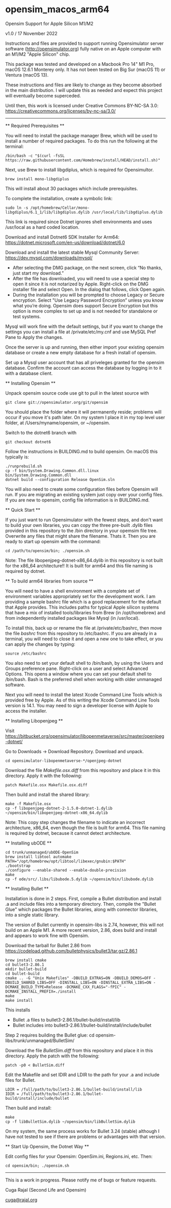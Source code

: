 # opensim_macos_arm64

Opensim Support for Apple Silicon M1/M2

v1.0 / 17 November 2022

Instructions and files are provided to support running Opensimulator server software
(http://opensimulator.org) fully native on an Apple computer with an M1/M2
"Apple Silicon" chip.

This package was tested and developed on a Macbook Pro 14" M1 Pro, macOS 12.6.1
Monterey only. It has not been tested on Big Sur (macOS 11) or Ventura (macOS 13).

These instructions and files are likely to change as they become absorbed
in the main distribution. I will update this as needed and expect this project
will eventually become superceded.

Until then, this work is licensed under Creative Commons BY-NC-SA 3.0:
https://creativecommons.org/licenses/by-nc-sa/3.0/

-----
** Required Prerequisites **

You will need to install the package manager Brew, which will be used to
install a number of required packages. To do this run the following at the terminal:

	/bin/bash -c "$(curl -fsSL https://raw.githubusercontent.com/Homebrew/install/HEAD/install.sh)"

Next, use Brew to install libgdiplus, which is required for Opensimultor.

	brew install mono-libgdiplus

This will install about 30 packages which include prerequisites.

To complete the installation, create a symbolic link:

	sudo ln -s /opt/homebrew/Cellar/mono-libgdiplus/6.1_1/lib/libgdiplus.dylib /usr/local/lib/libgdiplus.dylib

This link is required since Dotnet ignores shell environments and uses /usr/local
as a hard coded location.

Download and install Dotnet6 SDK Installer for Arm64:
	https://dotnet.microsoft.com/en-us/download/dotnet/6.0

Download and install the latest stable Mysql Community Server:
	https://dev.mysql.com/downloads/mysql/

  - After selecting the DMG package, on the next screen, click “No thanks, just start my download.”
  - After the file has downloaded, you will need to use a special step to open it
  since it is not notarized by Apple. Right-click on the DMG installer file and select Open.
  In the dialog that follows, click Open again.
  - During the installation you will be prompted to choose Legacy or Secure encryption.
    Select "Use Legacy Password Encryption” unless you know what you’re doing.
    Opensim does support Secure Encryption but this option is more complex to set up
    and is not needed for standalone or test systems.
    
Mysql will work fine with the default settings, but if you want to change the 
settings you can install a file at /private/etc/my.cnf and use MySQL Pref Pane
to Apply the changes.

Once the server is up and running, then either import your existing opensim database or
create a new empty database for a fresh install of opensim. 

Set up a Mysql user account that has all priveleges granted for the opensim database. 
Confirm the account can access the database by logging in to it with a database client.

** Installing Opensim **

Unpack opensim source code use git to pull in the latest source with

	git clone git://opensimulator.org/git/opensim

You should place the folder where it will permanently reside; problems will occur
if you move it's path later. On my system I place it in my top level user folder, at
/Users/myname/opensim, or ~/opensim.

Switch to the dotnet6 branch with

	git checkout dotnet6
	
Follow the instructions in BUILDING.md to build opensim. On macOS this typically is:

	./runprebuild.sh
	cp -f bin/System.Drawing.Common.dll.linux bin/System.Drawing.Common.dll
	dotnet build --configuration Release OpenSim.sln

You will also need to create some configuration files before Opensim will run.
If you are migrating an existing system just copy over your config files. 
If you are new to opensim, config file information is in BUILDING.md.

** Quick Start **

If you just want to run Opensimulator with the fewest steps, and don't want to
build your own libraries, you can copy the three pre-built .dylib files provided
in this repository to the /bin directory in your opemsim file tree. Overwrite
any files that might share the filename. Thats it. Then you are ready to start
up opensim with the command: 

	cd /path/to/opensim/bin; ./opensim.sh

Note: The file libopenjpeg-dotnet-x86\_64.dylib in this repository is not built for
the x86_64 architecture!! It is built for arm64 and this file naming is required by
dotnet.

** To build arm64 libraries from source **

You will need to have a shell environment with a complete set of environment 
variables appropriately set for the development work. I am providing a sample
bashrc file which is a good replacement for the default that Apple provides.
This includes paths for typical Apple silicon systems that have a mix of
installed tools/libraries from Brew (in /opt/homebrew) and from independently
installed packages like Mysql (in /usr/local). 

To install this, back up or rename the file at /private/etc/bashrc, then
move the file _bashrc_ from this repository to /etc/bashrc. If you are already in a terminal, you will
need to close it and open a new one to take effect, or you can apply the changes by typing:

	source /etc/bashrc

You also need to set your default shell to /bin/bash, by using the Users
and Groups preference pane. Right-click on a user and select Advanced Options.
This opens a window where you can set your default shell to /bin/bash. Bash
is the preferred shell when working with older unmanaged software.

Next you will need to install the latest Xcode Command Line Tools which is
provided free by Apple. As of this writing the Xcode Command Line Tools version
is 14.1. You may need to sign a developer license with Apple to access the
installer.


** Installing Libopenjpeg **

Visit https://bitbucket.org/opensimulator/libopenmetaverse/src/master/openjpeg-dotnet/

Go to Downloads -> Download Repository. Download and unpack.

	cd opensimulator-libopenmetaverse-*/openjpeg-dotnet
	
Download the file _Makefile.osx.diff_ from this repository and place it in this directory.
Apply it with the following:

	patch Makefile.osx Makefile.osx.diff

Then build and install the shared library:	

	make -f Makefile.osx
	cp -f libopenjpeg-dotnet-2-1.5.0-dotnet-1.dylib ~/opensim/bin/libopenjpeg-dotnet-x86_64.dylib

Note: This copy step changes the filename to indicate an incorrect architecture, x86\_64, even though
the file is built for arm64. This file naming is required by dotnet, because it cannot detect
architecture.

** Installing ubODE **

	cd trunk/unmanaged/ubODE-OpenSim
	brew install libtool automake
	PATH="/opt/homebrew/opt/libtool/libexec/gnubin:$PATH"
	./bootstrap
	./configure --enable-shared --enable-double-precision 
	make
	cp -f ode/src/.libs/libubode.5.dylib ~/opensim/bin/libubode.dylib
	
	
** Installing Bullet ** 

Installation is done in 2 steps. First, compile a Bullet distribution and
install .a and include files into a temporary directory. Then, compile the
"Bullet Glue" which packages the Bullet libraries, along with connector
libraries, into a single static library.

The version of Bullet currently in opensim-libs is 2.74, however, this will not
build on an Apple M1. A more recent version, 2.86, does build and install and
appears to work fine with Opensim.

Download the tarball for Bullet 2.86 from
	https://codeload.github.com/bulletphysics/bullet3/tar.gz/2.86.1
	
	brew install cmake
	cd bullet3-2.86.1
	mkdir bullet-build
	cd bullet-build
	cmake .. -G "Unix Makefiles" -DBUILD_EXTRAS=ON -DBUILD_DEMOS=OFF -DBUILD_SHARED_LIBS=OFF -DINSTALL_LIBS=ON -DINSTALL_EXTRA_LIBS=ON -DCMAKE_BUILD_TYPE=Release -DCMAKE_CXX_FLAGS="-fPIC" -DCMAKE_INSTALL_PREFIX=./install
	make
	make install

This installs
  - Bullet .a files to bullet3-2.86.1/bullet-build/install/lib
  - Bullet includes into bullet3-2.86.1/bullet-build/install/include/bullet

Step 2 requires building the Bullet glue:
	cd opensim-libs/trunk/unmanaged/BulletSim/

Download the file _BulletSim.diff_ from this repository and place it in this directory.
Apply the patch with the following:

	patch -p0 < BulletSim.diff

Edit the Makefile and set IDIR and LDIR to the path for your .a and include files for Bullet.

	LDIR = /full/path/to/bullet3-2.86.1/bullet-build/install/lib
	IDIR = /full/path/to/bullet3-2.86.1/bullet-build/install/include/bullet

Then build and install:

	make
	cp -f libBulletSim.dylib ~/opensim/bin/libBulletSim.dylib

On my system, the same process works for Bullet 3.24 (stable) although I have not tested
to see if there are problems or advantages with that version.


** Start Up Opensim, the Dotnet Way **

Edit config files for your Opensim: OpenSim.ini, Regions.ini, etc. Then:

	cd opensim/bin; ./opensim.sh



---

This is a work in progress. Please notify me of bugs or feature requests.

Cuga Rajal (Second Life and Opensim)

cuga@rajal.org
